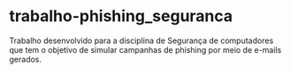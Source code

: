 # trabalho-phishing_seguranca
Trabalho desenvolvido para a disciplina de Segurança de computadores que tem o objetivo de simular campanhas de phishing por meio de e-mails gerados.
